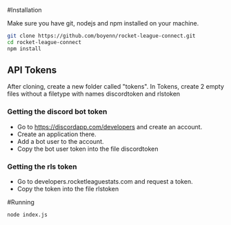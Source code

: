 #Installation

Make sure you have git, nodejs and npm installed on your machine.

```bash
git clone https://github.com/boyenn/rocket-league-connect.git
cd rocket-league-connect
npm install
```

## API Tokens
After cloning, create a new folder called "tokens".
In Tokens, create 2 empty files without a filetype with names discordtoken and rlstoken


### Getting the discord bot token
* Go to https://discordapp.com/developers and create an account.
* Create an application there.
* Add a bot user to the account.
* Copy the bot user token into the file discordtoken

### Getting the rls token
* Go to developers.rocketleaguestats.com and request a token.
* Copy the token into the file rlstoken

#Running 

```bash
node index.js
```